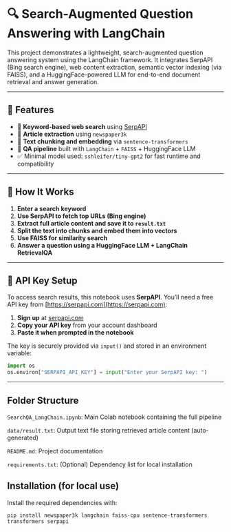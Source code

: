 # 🔍 Search-Augmented Question Answering with LangChain

This project demonstrates a lightweight, search-augmented question answering system using the LangChain framework. It integrates SerpAPI (Bing search engine), web content extraction, semantic vector indexing (via FAISS), and a HuggingFace-powered LLM for end-to-end document retrieval and answer generation.

---

## 📌 Features

- 🔎 **Keyword-based web search** using [SerpAPI](https://serpapi.com/)
- 📰 **Article extraction** using `newspaper3k`
- 📄 **Text chunking and embedding** via `sentence-transformers`
- 🧠 **QA pipeline** built with `LangChain` + `FAISS` + HuggingFace LLM
- ✅ Minimal model used: `sshleifer/tiny-gpt2` for fast runtime and compatibility

---

## 🚀 How It Works

1. **Enter a search keyword**
2. **Use SerpAPI to fetch top URLs (Bing engine)**
3. **Extract full article content and save it to `result.txt`**
4. **Split the text into chunks and embed them into vectors**
5. **Use FAISS for similarity search**
6. **Answer a question using a HuggingFace LLM + LangChain RetrievalQA**

---

## 🔐 API Key Setup

To access search results, this notebook uses **SerpAPI**. You’ll need a free API key from [https://serpapi.com](https://serpapi.com):

1. **Sign up** at [serpapi.com](https://serpapi.com)
2. **Copy your API key** from your account dashboard
3. **Paste it when prompted in the notebook**

The key is securely provided via `input()` and stored in an environment variable:

```python
import os
os.environ["SERPAPI_API_KEY"] = input("Enter your SerpAPI key: ")
```
---

## Folder Structure
`SearchQA_LangChain.ipynb`: Main Colab notebook containing the full pipeline

`data/result.txt`: Output text file storing retrieved article content (auto-generated)

`README.md`: Project documentation

`requirements.txt`: (Optional) Dependency list for local installation

## Installation (for local use)
Install the required dependencies with:
```
pip install newspaper3k langchain faiss-cpu sentence-transformers transformers serpapi
```



